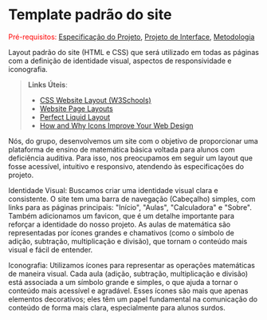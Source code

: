 # Template padrão do site

<span style="color:red">Pré-requisitos: <a href="2-Especificação do Projeto.md"> Especificação do Projeto</a></span>, <a href="3-Projeto de Interface.md"> Projeto de Interface</a>, <a href="4-Metodologia.md"> Metodologia</a>

Layout padrão do site (HTML e CSS) que será utilizado em todas as páginas com a definição de identidade visual, aspectos de responsividade e iconografia.

> **Links Úteis**:
>
> - [CSS Website Layout (W3Schools)](https://www.w3schools.com/css/css_website_layout.asp)
> - [Website Page Layouts](http://www.cellbiol.com/bioinformatics_web_development/chapter-3-your-first-web-page-learning-html-and-css/website-page-layouts/)
> - [Perfect Liquid Layout](https://matthewjamestaylor.com/perfect-liquid-layouts)
> - [How and Why Icons Improve Your Web Design](https://usabilla.com/blog/how-and-why-icons-improve-you-web-design/)

Nós, do grupo, desenvolvemos um site com o objetivo de proporcionar uma plataforma de ensino de matemática básica voltada para alunos com deficiência auditiva. Para isso, nos preocupamos em seguir um layout que fosse acessível, intuitivo e responsivo, atendendo às especificações do projeto.

Identidade Visual: Buscamos criar uma identidade visual clara e consistente. O site tem uma barra de navegação (Cabeçalho) simples, com links para as páginas principais: "Início", "Aulas", "Calculadora" e "Sobre". Também adicionamos um favicon, que é um detalhe importante para reforçar a identidade do nosso projeto. As aulas de matemática são representadas por ícones grandes e chamativos (como o símbolo de adição, subtração, multiplicação e divisão), que tornam o conteúdo mais visual e fácil de entender.

Iconografia: Utilizamos ícones para representar as operações matemáticas de maneira visual. Cada aula (adição, subtração, multiplicação e divisão) está associada a um símbolo grande e simples, o que ajuda a tornar o conteúdo mais acessível e agradável. Esses ícones são mais que apenas elementos decorativos; eles têm um papel fundamental na comunicação do conteúdo de forma mais clara, especialmente para alunos surdos.
